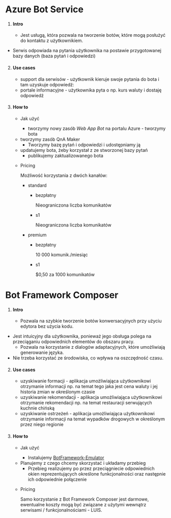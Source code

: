 # Azure Bot Service

1. #### Intro

   - Jest usługą, która pozwala na tworzenie botów, które mogą posłużyć do kontaktu z użytkownikiem. 
- Serwis odpowiada na pytania użytkownika na postawie przygotowanej bazy danych (baza pytań i odpowiedzi)
   
2. #### Use cases

   * support dla serwisów - użytkownik kieruje swoje pytania do bota i tam uzyskuje odpowiedź:
   * portale informacyjne - użytkownika pyta o np. kurs waluty i dostaję odpowiedź

3. #### How to

   * Jak użyć

     - tworzymy nowy zasób *Web App Bot* na portalu Azure - tworzymy bota
   - tworzymy zasób QnA Maker
     - Tworzymy bazę pytań i odpowiedzi i udostępniamy ją
   - updatujemy bota, żeby korzystał z ze stworzonej bazy pytań
     - publikujemy zaktualizowanego bota

   * Pricing 

     Możliwość korzystania z dwóch kanałów:

     - standard

       - bezpłatny

         Nieograniczona liczba komunikatów

       - s1

         Nieograniczona liczba komunikatów

     - premium

       - bezpłatny

         10 000 komunik./miesiąc

       - s1

         $0,50 za 1000 komunikatów



# Bot Framework Composer

1. #### Intro

   * Pozwala na szybkie tworzenie botów konwersacyjnych przy użyciu edytora bez użycia kodu.
* Jest intuicyjny dla użytkownika, ponieważ jego obsługa polega na przeciąganiu odpowiednich elementów do obszaru pracy.
   * Pozwala na korzystanie z dialogów adaptacyjnych, które umożliwiają generowanie języka.
* Nie trzeba korzystać ze środowiska, co wpływa na oszczędność czasu.
   
2. #### Use cases

   * uzyskiwanie formacji - aplikacja umożliwiająca użytkownikowi otrzymanie informacji np. na temat tego jaka jest cena waluty i jej historia zmian w określonym czasie
   * uzyskiwanie rekomendacji - aplikacja umożliwiająca użytkownikowi otrzymanie rekomendacji np. na temat restauracji serwujących kuchnie chińską
   * uzyskiwanie ostrzeżeń - aplikacja umożliwiająca użytkownikowi otrzymanie informacji na temat wypadków drogowych w określonym przez niego regionie

3. ####  How to

   * Jak użyć

     - Instalujemy [BotFramework-Emulator](https://github.com/microsoft/BotFramework-Emulator)
   - Planujemy z czego chcemy skorzystać i układamy przebieg
     - Przebieg realizujemy po przez przeciągniecie odpowiednich okien reprezentujących określone funkcjonalności oraz następnie ich odpowiednie połączenie 

   * Pricing

     Samo korzystanie z Bot Framework Composer jest darmowe, ewentualne koszty mogą być związane z użytymi wewnątrz serwisami / funkcjonalnościami - LUIS.

